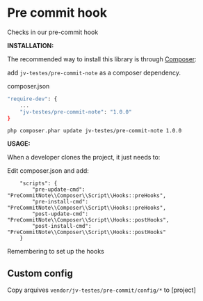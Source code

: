 # Pre commit hook

Checks in our pre-commit hook

**INSTALLATION:**

The recommended way to install this library is through [Composer](http://getcomposer.org):

add `jv-testes/pre-commit-note` as a composer dependency.

composer.json
```bash
"require-dev": {
    ...
    "jv-testes/pre-commit-note": "1.0.0"
}
```

`php composer.phar update jv-testes/pre-commit-note 1.0.0`


**USAGE:**

When a developer clones the project, it just needs to:

Edit composer.json and add:

```
    "scripts": {
        "pre-update-cmd": "PreCommitNote\\Composer\\Script\\Hooks::preHooks",
        "pre-install-cmd": "PreCommitNote\\Composer\\Script\\Hooks::preHooks",
        "post-update-cmd": "PreCommitNote\\Composer\\Script\\Hooks::postHooks",
        "post-install-cmd": "PreCommitNote\\Composer\\Script\\Hooks::postHooks"
    }
```

Remembering to set up the hooks


Custom config
--------------

Copy arquives `vendor/jv-testes/pre-commit/config/*` to [project]

